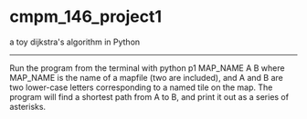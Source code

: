 # cmpm_146_project1
a toy dijkstra's algorithm in Python

---

Run the program from the terminal with 
python p1 MAP_NAME A B
where MAP_NAME is the name of a mapfile (two are included), and A and B are two lower-case letters  corresponding to a named tile on the map.
The program will find a shortest path from A to B, and print it out as a series of asterisks.

